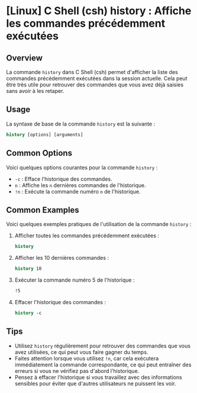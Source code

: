 # [Linux] C Shell (csh) history : Affiche les commandes précédemment exécutées

## Overview
La commande `history` dans C Shell (csh) permet d'afficher la liste des commandes précédemment exécutées dans la session actuelle. Cela peut être très utile pour retrouver des commandes que vous avez déjà saisies sans avoir à les retaper.

## Usage
La syntaxe de base de la commande `history` est la suivante :

```csh
history [options] [arguments]
```

## Common Options
Voici quelques options courantes pour la commande `history` :

- `-c` : Efface l'historique des commandes.
- `n` : Affiche les `n` dernières commandes de l'historique.
- `!n` : Exécute la commande numéro `n` de l'historique.

## Common Examples
Voici quelques exemples pratiques de l'utilisation de la commande `history` :

1. Afficher toutes les commandes précédemment exécutées :
   ```csh
   history
   ```

2. Afficher les 10 dernières commandes :
   ```csh
   history 10
   ```

3. Exécuter la commande numéro 5 de l'historique :
   ```csh
   !5
   ```

4. Effacer l'historique des commandes :
   ```csh
   history -c
   ```

## Tips
- Utilisez `history` régulièrement pour retrouver des commandes que vous avez utilisées, ce qui peut vous faire gagner du temps.
- Faites attention lorsque vous utilisez `!n`, car cela exécutera immédiatement la commande correspondante, ce qui peut entraîner des erreurs si vous ne vérifiez pas d'abord l'historique.
- Pensez à effacer l'historique si vous travaillez avec des informations sensibles pour éviter que d'autres utilisateurs ne puissent les voir.